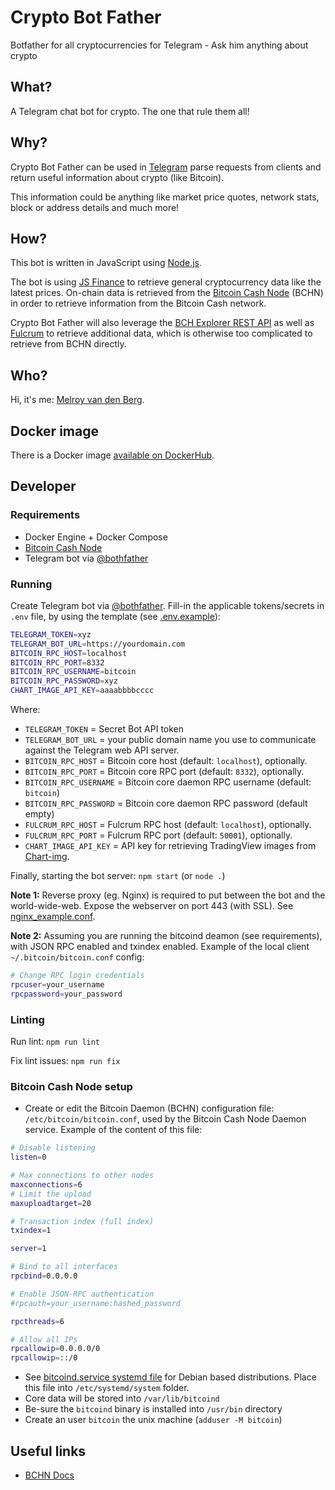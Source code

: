 # Crypto Bot Father

Botfather for all cryptocurrencies for Telegram - Ask him anything about crypto

## What?

A Telegram chat bot for crypto. The one that rule them all!

## Why?

Crypto Bot Father can be used in [Telegram](https://telegram.org/apps) parse requests from clients and return useful information about crypto (like Bitcoin).

This information could be anything like market price quotes, network stats, block or address details and much more!

## How?

This bot is written in JavaScript using [Node.js](https://nodejs.org/en/download/).

The bot is using [JS Finance](finance.melroy.org/docs) to retrieve general cryptocurrency data like the latest prices. On-chain data is retrieved from the [Bitcoin Cash Node](https://bitcoincashnode.org) (BCHN) in order to retrieve information from the Bitcoin Cash network.

Crypto Bot Father will also leverage the [BCH Explorer REST API](https://explorer.melroy.org) as well as [Fulcrum](https://github.com/cculianu/Fulcrum) to retrieve additional data, which is otherwise too complicated to retrieve from BCHN directly.

## Who?

Hi, it's me: [Melroy van den Berg](https://melroy.org).

## Docker image

There is a Docker image [available on DockerHub](https://hub.docker.com/repository/docker/danger89/crypto-bot-father).

## Developer

### Requirements

- Docker Engine + Docker Compose
- [Bitcoin Cash Node](https://gitlab.com/bitcoin-cash-node/bitcoin-cash-node)
- Telegram bot via [@bothfather](https://telegram.me/BotFather)

### Running

Create Telegram bot via [@bothfather](https://telegram.me/BotFather). Fill-in the applicable tokens/secrets in `.env` file, by using the template (see [.env.example](.env.example)):

```sh
TELEGRAM_TOKEN=xyz
TELEGRAM_BOT_URL=https://yourdomain.com
BITCOIN_RPC_HOST=localhost
BITCOIN_RPC_PORT=8332
BITCOIN_RPC_USERNAME=bitcoin
BITCOIN_RPC_PASSWORD=xyz
CHART_IMAGE_API_KEY=aaaabbbbcccc
```

Where:

- `TELEGRAM_TOKEN` = Secret Bot API token
- `TELEGRAM_BOT_URL` = your public domain name you use to communicate against the Telegram web API server.
- `BITCOIN_RPC_HOST` = Bitcoin core host (default: `localhost`), optionally.
- `BITCOIN_RPC_PORT` = Bitcoin core RPC port (default: `8332`), optionally.
- `BITCOIN_RPC_USERNAME` = Bitcoin core daemon RPC username (default: `bitcoin`)
- `BITCOIN_RPC_PASSWORD` = Bitcoin core daemon RPC password (default empty)
- `FULCRUM_RPC_HOST` = Fulcrum RPC host (default: `localhost`), optionally.
- `FULCRUM_RPC_PORT` = Fulcrum RPC port (default: `50001`), optionally.
- `CHART_IMAGE_API_KEY` = API key for retrieving TradingView images from [Chart-img](https://chart-img.com/).

Finally, starting the bot server: `npm start` (or `node .`)

**Note 1:** Reverse proxy (eg. Nginx) is required to put between the bot and the world-wide-web. Expose the webserver on port 443 (with SSL). See [nginx_example.conf](nginx_example.conf).

**Note 2:** Assuming you are running the bitcoind deamon (see requirements), with JSON RPC enabled and txindex enabled. Example of the local client `~/.bitcoin/bitcoin.conf` config:

```sh
# Change RPC login credentials
rpcuser=your_username
rpcpassword=your_password
```

### Linting

Run lint: `npm run lint`

Fix lint issues: `npm run fix`

### Bitcoin Cash Node setup

- Create or edit the Bitcoin Daemon (BCHN) configuration file: `/etc/bitcoin/bitcoin.conf`, used by the Bitcoin Cash Node Daemon service. Example of the content of this file:

```sh
# Disable listening
listen=0

# Max connections to other nodes
maxconnections=6
# Limit the upload
maxuploadtarget=20

# Transaction index (full index)
txindex=1

server=1

# Bind to all interfaces
rpcbind=0.0.0.0

# Enable JSON-RPC authentication
#rpcauth=your_username:hashed_password

rpcthreads=6

# Allow all IPs
rpcallowip=0.0.0.0/0
rpcallowip=::/0

```

- See [bitcoind.service systemd file](bitcoind.service) for Debian based distributions. Place this file into `/etc/systemd/system` folder.
- Core data will be stored into `/var/lib/bitcoind`
- Be-sure the `bitcoind` binary is installed into `/usr/bin` directory
- Create an user `bitcoin` the unix machine (`adduser -M bitcoin`)

## Useful links

- [BCHN Docs](https://docs.bitcoincashnode.org/)
